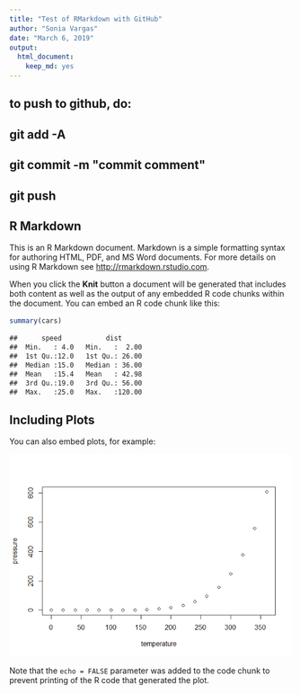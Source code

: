 ```yaml
---
title: "Test of RMarkdown with GitHub"
author: "Sonia Vargas"
date: "March 6, 2019"
output: 
  html_document: 
    keep_md: yes
---
```

## to push to github, do:
## git add -A
## git commit -m "commit comment"
## git push



## R Markdown

This is an R Markdown document. Markdown is a simple formatting syntax for authoring HTML, PDF, and MS Word documents. For more details on using R Markdown see <http://rmarkdown.rstudio.com>.

When you click the **Knit** button a document will be generated that includes both content as well as the output of any embedded R code chunks within the document. You can embed an R code chunk like this:


```r
summary(cars)
```

```
##      speed           dist       
##  Min.   : 4.0   Min.   :  2.00  
##  1st Qu.:12.0   1st Qu.: 26.00  
##  Median :15.0   Median : 36.00  
##  Mean   :15.4   Mean   : 42.98  
##  3rd Qu.:19.0   3rd Qu.: 56.00  
##  Max.   :25.0   Max.   :120.00
```

## Including Plots

You can also embed plots, for example:

![](Test_RMarkdown_GitHub_files/figure-html/pressure-1.png)<!-- -->

Note that the `echo = FALSE` parameter was added to the code chunk to prevent printing of the R code that generated the plot.
